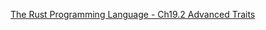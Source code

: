 <!--
 * @Author: shaqsnake
 * @Email: shaqsnake@gmail.com
 * @Date: 2019-09-30 16:36:50
 * @LastEditTime: 2019-10-12 16:44:40
 * @Description: The Rust Programming Language - Ch19.2 Advanced Traits
 -->
[The Rust Programming Language - Ch19.2 Advanced Traits](https://doc.rust-lang.org/book/ch19-03-advanced-traits.html)